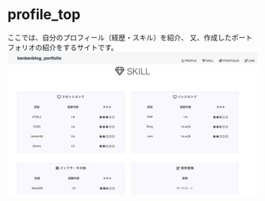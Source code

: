 # profile_top
ここでは、自分のプロフィール（経歴・スキル）を紹介、
又、作成したポートフォリオの紹介をするサイトです。
<br>
![alt text](./img/Kenkenblog_portfolio.jpeg)
